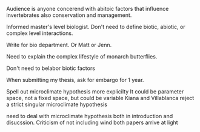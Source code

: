 Audience is anyone concerend with abitoic factors that influence invertebrates
also conservation and management.

Informed master's level biologist. Don't need to define biotic, abiotic, or complex level interactions.

Write for bio department. Or Matt or Jenn.

Need to explain the complex lifestyle of monarch butterflies.

Don't need to belabor biotic factors

When submitting my thesis, ask for embargo for 1 year.

Spell out microclimate hypothesis more explicilty
It could be parameter space, not a fixed space, but could be variable
Kiana and Villablanca reject a strict singular microclimate hypothesis

need to deal with microclimate hypothesis both in introduction and disucssion.
Criticism of not including wind
both papers arrive at light
